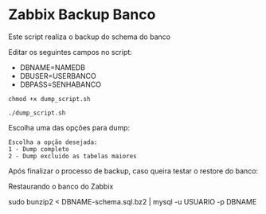 # Zabbix Backup Banco

Este script realiza o backup do schema do banco

Editar os seguintes campos no script:

- DBNAME=NAMEDB
- DBUSER=USERBANCO
- DBPASS=SENHABANCO

```
chmod +x dump_script.sh

./dump_script.sh
```
Escolha uma das opções para dump:

```
Escolha a opção desejada: 
1 - Dump completo
2 - Dump excluido as tabelas maiores
```

Após finalizar o processo de backup, caso queira testar o restore do banco:

Restaurando o banco do Zabbix

sudo bunzip2 < DBNAME-schema.sql.bz2 | mysql -u USUARIO -p DBNAME
